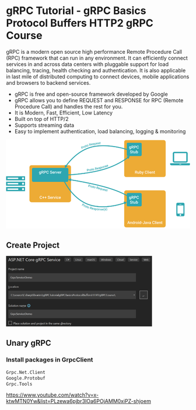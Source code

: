 # gRPC Tutorial - gRPC Basics Protocol Buffers HTTP2 gRPC Course

gRPC is a modern open source high performance Remote Procedure Call (RPC) framework that can run in any environment. It can efficiently connect services in and across data centers with pluggable support for load balancing, tracing, health checking and authentication. It is also applicable in last mile of distributed computing to connect devices, mobile applications and browsers to backend services.

- gRPC is free and open-source framework developed by Google
- gRPC allows you to define REQUEST and RESPONSE for RPC (Remote Procedure Call) and handles the rest for you.
- It is Modern, Fast, Efficient, Low Latency
- Built on top of HTTP/2
- Supports streaming data
- Easy to implement authentication, load balancing, logging & monitoring

<img src="/pictures/grpc.png" title="grpc"  width="800">

## Create Project
<img src="/pictures/create_project.png" title="create project"  width="400">


## Unary gRPC

### Install packages in GrpcClient
```
Grpc.Net.Client
Google.Protobuf
Grpc.Tools
```






https://www.youtube.com/watch?v=x-ktwMTN0Yw&list=PLzewa6pjbr3IOa6POjAMM0xiPZ-shjoem